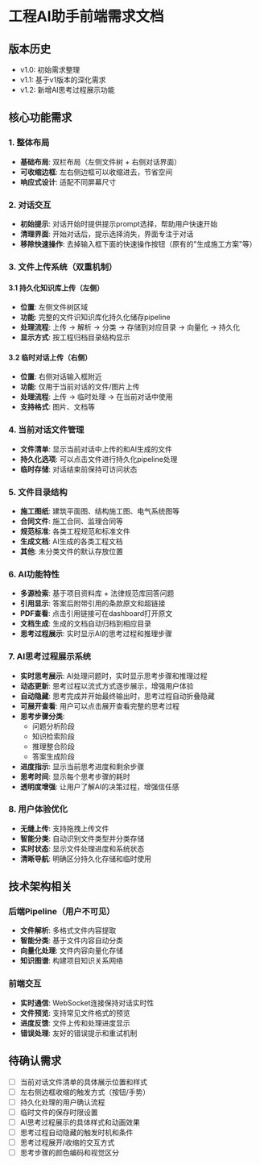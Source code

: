 # 工程AI助手前端需求文档

## 版本历史
- v1.0: 初始需求整理
- v1.1: 基于v1版本的深化需求
- v1.2: 新增AI思考过程展示功能

## 核心功能需求

### 1. 整体布局
- **基础布局**: 双栏布局（左侧文件树 + 右侧对话界面）
- **可收缩边框**: 左右侧边框可以收缩进去，节省空间
- **响应式设计**: 适配不同屏幕尺寸

### 2. 对话交互
- **初始提示**: 对话开始时提供提示prompt选择，帮助用户快速开始
- **清理界面**: 开始对话后，提示选择消失，界面专注于对话
- **移除快速操作**: 去掉输入框下面的快速操作按钮（原有的"生成施工方案"等）

### 3. 文件上传系统（双重机制）

#### 3.1 持久化知识库上传（左侧）
- **位置**: 左侧文件树区域
- **功能**: 完整的文件识知识库化持久化储存pipeline
- **处理流程**: 上传 → 解析 → 分类 → 存储到对应目录 → 向量化 → 持久化
- **显示方式**: 按工程归档目录结构显示

#### 3.2 临时对话上传（右侧）
- **位置**: 右侧对话输入框附近
- **功能**: 仅用于当前对话的文件/图片上传
- **处理流程**: 上传 → 临时处理 → 在当前对话中使用
- **支持格式**: 图片、文档等

### 4. 当前对话文件管理
- **文件清单**: 显示当前对话中上传的和AI生成的文件
- **持久化选项**: 可以点击文件进行持久化pipeline处理
- **临时存储**: 对话结束前保持可访问状态

### 5. 文件目录结构
- **施工图纸**: 建筑平面图、结构施工图、电气系统图等
- **合同文件**: 施工合同、监理合同等
- **规范标准**: 各类工程规范和标准文件
- **生成文档**: AI生成的各类工程文档
- **其他**: 未分类文件的默认存放位置

### 6. AI功能特性
- **多源检索**: 基于项目资料库 + 法律规范库回答问题
- **引用显示**: 答案后附带引用的条款原文和超链接
- **PDF查看**: 点击引用链接可在dashboard打开原文
- **文档生成**: 生成的文档自动归档到相应目录
- **思考过程展示**: 实时显示AI的思考过程和推理步骤

### 7. AI思考过程展示系统
- **实时思考展示**: AI处理问题时，实时显示思考步骤和推理过程
- **动态更新**: 思考过程以流式方式逐步展示，增强用户体验
- **自动隐藏**: 思考完成并开始最终输出时，思考过程自动折叠隐藏
- **可展开查看**: 用户可以点击展开查看完整的思考过程
- **思考步骤分类**: 
  - 问题分析阶段
  - 知识检索阶段
  - 推理整合阶段
  - 答案生成阶段
- **进度指示**: 显示当前思考进度和剩余步骤
- **思考时间**: 显示每个思考步骤的耗时
- **透明度增强**: 让用户了解AI的决策过程，增强信任感

### 8. 用户体验优化
- **无缝上传**: 支持拖拽上传文件
- **智能分类**: 自动识别文件类型并分类存储
- **实时状态**: 显示文件处理进度和系统状态
- **清晰导航**: 明确区分持久化存储和临时使用

## 技术架构相关

### 后端Pipeline（用户不可见）
- **文件解析**: 多格式文件内容提取
- **智能分类**: 基于文件内容自动分类
- **向量化处理**: 文件内容向量化存储
- **知识图谱**: 构建项目知识关系网络

### 前端交互
- **实时通信**: WebSocket连接保持对话实时性
- **文件预览**: 支持常见文件格式的预览
- **进度反馈**: 文件上传和处理进度显示
- **错误处理**: 友好的错误提示和重试机制

## 待确认需求
- [ ] 当前对话文件清单的具体展示位置和样式
- [ ] 左右侧边框收缩的触发方式（按钮/手势）
- [ ] 持久化处理的用户确认流程
- [ ] 临时文件的保存时限设置
- [ ] AI思考过程展示的具体样式和动画效果
- [ ] 思考过程自动隐藏的触发时机和条件
- [ ] 思考过程展开/收缩的交互方式
- [ ] 思考步骤的颜色编码和视觉区分 